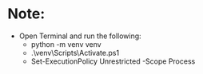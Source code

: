 # Note:
* Open Terminal and run the following:
  * python -m venv venv
  * .\venv\Scripts\Activate.ps1
  * Set-ExecutionPolicy Unrestricted -Scope Process
